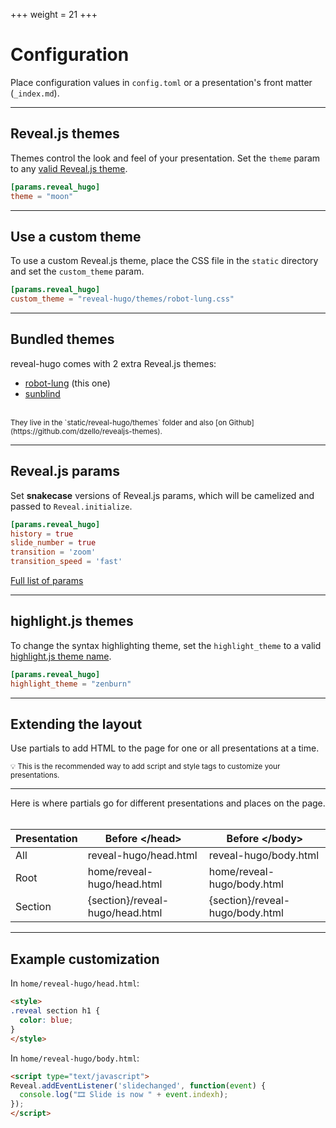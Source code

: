+++
weight = 21
+++

# Configuration

Place configuration values in `config.toml` or a presentation's front matter (`_index.md`).

---

## Reveal.js themes

Themes control the look and feel of your presentation. Set the `theme` param to any [valid Reveal.js theme](https://github.com/hakimel/reveal.js/#theming).

```toml
[params.reveal_hugo]
theme = "moon"
```

---

## Use a custom theme

To use a custom Reveal.js theme, place the CSS file in the `static` directory and set the `custom_theme` param.

```toml
[params.reveal_hugo]
custom_theme = "reveal-hugo/themes/robot-lung.css"
```

---

## Bundled themes

reveal-hugo comes with 2 extra Reveal.js themes:

- [robot-lung](https://github.com/dzello/revealjs-themes#robot-lung) (this one)
- [sunblind](https://github.com/dzello/revealjs-themes#sunblind)

<br>
<small>
They live in the `static/reveal-hugo/themes` folder and also [on Github](https://github.com/dzello/revealjs-themes).
</small>

---

## Reveal.js params

Set **snakecase** versions of Reveal.js params, which will be camelized and passed to `Reveal.initialize`.

```toml
[params.reveal_hugo]
history = true
slide_number = true
transition = 'zoom'
transition_speed = 'fast'
```

[Full list of params](https://github.com/hakimel/reveal.js/#configuration)

---

## highlight.js themes

To change the syntax highlighting theme, set the `highlight_theme`
to a valid [highlight.js theme name](https://highlightjs.org/static/demo/).

```toml
[params.reveal_hugo]
highlight_theme = "zenburn"
```

---

## Extending the layout

Use partials to add HTML to the page for one or all presentations at a time.

<small>
💡 This is the recommended way to add script and style tags to customize your presentations.
</small>

---

Here is where partials go for different presentations and places on the page.
<br><br>

| Presentation | Before &lt;/head&gt;            | Before &lt;/body&gt;            |
|--------------|---------------------------------|---------------------------------|
| All          | reveal-hugo/head.html           | reveal-hugo/body.html           |
| Root         | home/reveal-hugo/head.html      | home/reveal-hugo/body.html      |
| Section      | {section}/reveal-hugo/head.html | {section}/reveal-hugo/body.html |

---

## Example customization

In `home/reveal-hugo/head.html`:

```html
<style>
.reveal section h1 {
  color: blue;
}
</style>
```

In `home/reveal-hugo/body.html`:

```html
<script type="text/javascript">
Reveal.addEventListener('slidechanged', function(event) {
  console.log("🎞️ Slide is now " + event.indexh);
});
</script>
```
